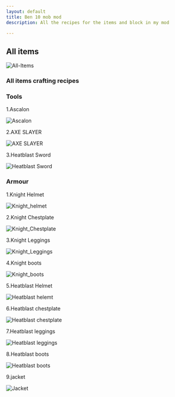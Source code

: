```yaml
---
layout: default
title: Ben 10 mob mod
description: All the recipes for the items and block in my mod

---
```

## All items
 ![All-Items](images/all_items.png)


### All items crafting recipes

### Tools
1.Ascalon

![Ascalon](images/Ascalon.png)

2.AXE SLAYER

![AXE SLAYER](images/heatblast_sword.png)

3.Heatblast Sword

![Heatblast Sword](images/axe.png)

### Armour
1.Knight Helmet

![Knight_helmet](images/kinght_helmet.png)

2.Knight Chestplate

![Knight_Chestplate](images/kinght_chestplate.png)

3.Knight Leggings

![Knight_Leggings](images/kinght_leggings.png)

4.Knight boots

![Knight_boots](images/kinght_boots.png)

5.Heatblast Helmet

![Heatblast helemt](images/heatblast_helemt.png)

6.Heatblast chestplate

![Heatblast chestplate](images/heatblast_chestplate.png)

7.Heatblast leggings

![Heatblast leggings](images/heatblast_helemt.png)

8.Heatblast boots

![Heatblast boots](images/heatblast_boots.png)

9.jacket

![Jacket](images/jacket.png)




